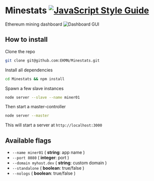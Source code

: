 # Minestats [![JavaScript Style Guide](https://img.shields.io/badge/code_style-standard-brightgreen.svg)](https://standardjs.com)

Ethereum mining dashboard
![Dashboard GUI](https://d.pr/i/POsOgd+)

## How to install

Clone the repo

```bash
git clone git@github.com:EKMN/Minestats.git
```

Install all dependencies

```bash
cd Minestats && npm install
```

Spawn a few slave instances

```bash
node server --slave --name miner01
```

Then start a master-controller

```bash
node server --master
```

This will start a server at `http://localhost:3000`

## Available flags

* `--name miner01` ( **string**: app name )
* `--port 8080` ( **integer**: port )
* `--domain myhost.dev` ( **string**: custom domain )
* `--standalone` ( **boolean**: true/false )
* `--nologs` ( **boolean**: true/false )
